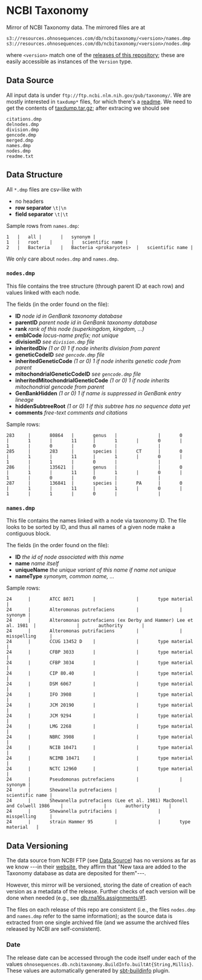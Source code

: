 # NCBI Taxonomy

Mirror of NCBI Taxonomy data. The mirrored files are at

```
s3://resources.ohnosequences.com/db/ncbitaxonomy/<version>/names.dmp
s3://resources.ohnosequences.com/db/ncbitaxonomy/<version>/nodes.dmp
```

where `<version>` match one of the [releases of this repository][db.ncbitaxonomy-releases]; these are easily accessible as instances of the `Version` type.

## Data Source

All input data is under `ftp://ftp.ncbi.nlm.nih.gov/pub/taxonomy/`. We are mostly interested in `taxdump*` files, for which there's a [readme][taxdump-readme]. We need to get the contents of [taxdump.tar.gz][taxdump-archive]; after extracing we should see

```
citations.dmp
delnodes.dmp
division.dmp
gencode.dmp
merged.dmp
names.dmp
nodes.dmp
readme.txt
```

## Data Structure

All `*.dmp` files are csv-like with

- no headers
- **row separator** `\t|\n`
- **field separator** `\t|\t`

Sample rows from `names.dmp`:

```
1	|	all	|		|	synonym	|
1	|	root	|		|	scientific name	|
2	|	Bacteria	|	Bacteria <prokaryotes>	|	scientific name	|
```

We only care about `nodes.dmp` and `names.dmp`.

### `nodes.dmp`

This file contains the tree structure (through parent ID at each row) and values linked with each node.

The fields (in the order found on the file):

- **ID** *node id in GenBank taxonomy database*
- **parentID** *parent node id in GenBank taxonomy database*
- **rank** *rank of this node (superkingdom, kingdom, ...)*
- **emblCode** *locus-name prefix; not unique*
- **divisionID** *see `division.dmp` file*
- **inheritedDiv**  *(1 or 0) 1 if node inherits division from parent*
- **geneticCodeID** *see `gencode.dmp` file*
- **inheritedGeneticCode** *(1 or 0) 1 if node inherits genetic code from parent*
- **mitochondrialGeneticCodeID** *see `gencode.dmp` file*
- **inheritedMitochondrialGeneticCode** *(1 or 0) 1 if node inherits mitochondrial gencode from parent*
- **GenBankHidden** *(1 or 0) 1 if name is suppressed in GenBank entry lineage*
- **hiddenSubtreeRoot** *(1 or 0) 1 if this subtree has no sequence data yet*
- **comments** *free-text comments and citations*

Sample rows:

```
283     |       80864   |       genus   |               |       0       |       1       |       11      |       1       |       0       |       1       |       0       |       0       |               |
285     |       283     |       species |       CT      |       0       |       1       |       11      |       1       |       0       |       1       |       1       |       0       |               |
286     |       135621  |       genus   |               |       0       |       1       |       11      |       1       |       0       |       1       |       0       |       0       |               |
287     |       136841  |       species |       PA      |       0       |       1       |       11      |       1       |       0       |       1       |       1       |       0       |               |
```

### `names.dmp`

This file contains the names linked with a node via taxonomy ID. The file looks to be sorted by ID, and thus all names of a given node make a contiguous block.

The fields (in the order found on the file):

- **ID** *the id of node associated with this name*
- **name** *name itself*
- **uniqueName** *the unique variant of this name if name not unique*
- **nameType** *synonym, common name, ...*

Sample rows:

```
24      |       ATCC 8071       |               |       type material   |
24      |       Alteromonas putrefaciens        |               |       synonym |
24      |       Alteromonas putrefaciens (ex Derby and Hammer) Lee et al. 1981  |               |       authority       |
24      |       Alteromonas putrifaciens        |               |       misspelling     |
24      |       CCUG 13452 D    |               |       type material   |
24      |       CFBP 3033       |               |       type material   |
24      |       CFBP 3034       |               |       type material   |
24      |       CIP 80.40       |               |       type material   |
24      |       DSM 6067        |               |       type material   |
24      |       IFO 3908        |               |       type material   |
24      |       JCM 20190       |               |       type material   |
24      |       JCM 9294        |               |       type material   |
24      |       LMG 2268        |               |       type material   |
24      |       NBRC 3908       |               |       type material   |
24      |       NCIB 10471      |               |       type material   |
24      |       NCIMB 10471     |               |       type material   |
24      |       NCTC 12960      |               |       type material   |
24      |       Pseudomonas putrefaciens        |               |       synonym |
24      |       Shewanella putrefaciens |               |       scientific name |
24      |       Shewanella putrefaciens (Lee et al. 1981) MacDonell and Colwell 1986    |               |       authority       |
24      |       Shewanella putrifaciens |               |       misspelling     |
24      |       strain Hammer 95        |               |       type material   |
```

## Data Versioning

The data source from NCBI FTP (see [Data Source](#data-source)) has no versions as far as we know ---in their [website][website-guide], they affirm that "New taxa are added to the Taxonomy database as data are deposited for them"---.

However, this mirror will be versioned, storing the date of creation of each version as a metadata of the release. Further checks of each version will be done when needed (e.g., see [db.rna16s.assignments/#1][db.rna16s.assignments-issue-1].

The files on each release of this repo are consistent (i.e., the files `nodes.dmp` and `names.dmp` refer to the same information); as the source data is extracted from one single archived file (and we assume the archived files released by NCBI are self-consistent).

### Date

The release date can be accessed through the code itself under each of the values `ohnosequences.db.ncbitaxonomy.BuildInfo.builtAt{String,Millis}`. These values are automatically generated by [sbt-buildinfo][sbt-buildinfo] plugin.

[taxdump-readme]: ftp://ftp.ncbi.nlm.nih.gov/pub/taxonomy/taxdump_readme.txt
[taxdump-archive]: ftp://ftp.ncbi.nlm.nih.gov/pub/taxonomy/taxdump.tar.gz
[website-guide]: https://www.ncbi.nlm.nih.gov/guide/taxonomy/
[db.rna16s.assignments-issue-1]: https://github.com/ohnosequences/db.rna16s.assignments/issues/1
[db.ncbitaxonomy-releases]: https://github.com/ohnosequences/db.ncbitaxonomy/releases
[sbt-buildinfo]: https://github.com/sbt/sbt-buildinfo
